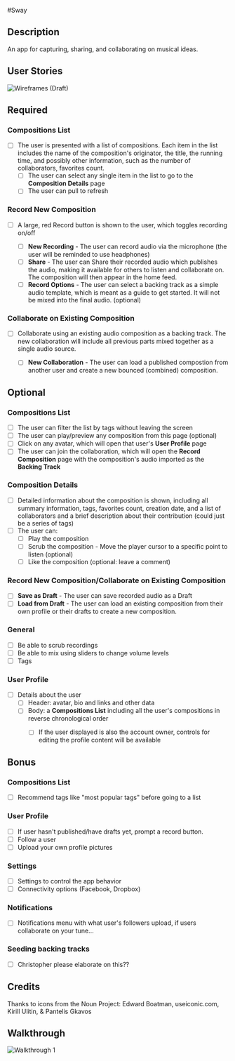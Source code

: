 #Sway

## Description
An app for capturing, sharing, and collaborating on musical ideas.

## User Stories

![Wireframes (Draft)](https://github.com/teamVCH/sway/blob/master/wireframes/userflow.png)


## Required

### Compositions List
* [ ] The user is presented with a list of compositions. Each item in the list includes the name of the composition's originator, the title, the running time, and possibly other information, such as the number of collaborators, favorites count. 
	* [ ] The user can select any single item in the list to go to the **Composition Details** page
	* [ ] The user can pull to refresh

### Record New Composition
* [ ] A large, red Record button is shown to the user, which toggles recording on/off

	* [ ] **New Recording** - The user can record audio via the microphone (the user will be reminded to use headphones)
	* [ ] **Share** - The user can Share their recorded audio which publishes the audio, making it available for others to listen and collaborate on. The composition will then appear in the home feed.
	* [ ] **Record Options** - The user can select a backing track as a simple audio template, which is meant as a guide to get started. It will not be mixed into the final audio. (optional)

### Collaborate on Existing Composition
* [ ] Collaborate using an existing audio composition as a backing track. The new collaboration will include all previous parts mixed together as a single audio source.
 	* [ ] **New Collaboration** - The user can load a published compostion from another user and create a new bounced (combined) composition.


## Optional

### Compositions List
* [ ] The user can filter the list by tags without leaving the screen
* [ ] The user can play/preview any composition from this page (optional)
* [ ] Click on any avatar, which will open that user's **User Profile** page
* [ ] The user can join the collaboration, which will open the **Record Composition** page with the composition's audio imported as the **Backing Track**

### Composition Details
* [ ] Detailed information about the composition is shown, including all summary information, tags, favorites count, creation date, and a list of collaborators and a brief description about their contribution (could just be a series of tags)
* [ ] The user can:
     * [ ] Play the composition
     * [ ] Scrub the composition - Move the player cursor to a specific point to listen (optional) 
     * [ ] Like the composition (optional: leave a comment)

### Record New Composition/Collaborate on Existing Composition
* [ ] **Save as Draft** - The user can save recorded audio as a Draft
* [ ] **Load from Draft** - The user can load an existing composition from their own profile or their drafts to create a new composition. 

### General
* [ ] Be able to scrub recordings
* [ ] Be able to mix using sliders to change volume levels
* [ ] Tags

### User Profile
* [ ] Details about the user
	* [ ] Header: avatar, bio and links and other data 
	* [ ] Body: a **Compositions List** including all the user's compositions in reverse chronological order 
      * [ ] If the user displayed is also the account owner, controls for editing the profile content will be available


## Bonus

### Compositions List
* [ ] Recommend tags like "most popular tags" before going to a list

### User Profile
* [ ] If user hasn't published/have drafts yet, prompt a record button.
* [ ] Follow a user
* [ ] Upload your own profile pictures

### Settings
* [ ] Settings to control the app behavior
* [ ] Connectivity options (Facebook, Dropbox)

### Notifications
* [ ] Notifications menu with what user's followers upload, if users collaborate on your tune...

### Seeding backing tracks
* [ ] Christopher please elaborate on this??


## Credits
Thanks to icons from the Noun Project: Edward Boatman, useiconic.com, Kirill Ulitin, & Pantelis Gkavos

## Walkthrough 
![Walkthrough 1](walkthrough1.gif)
